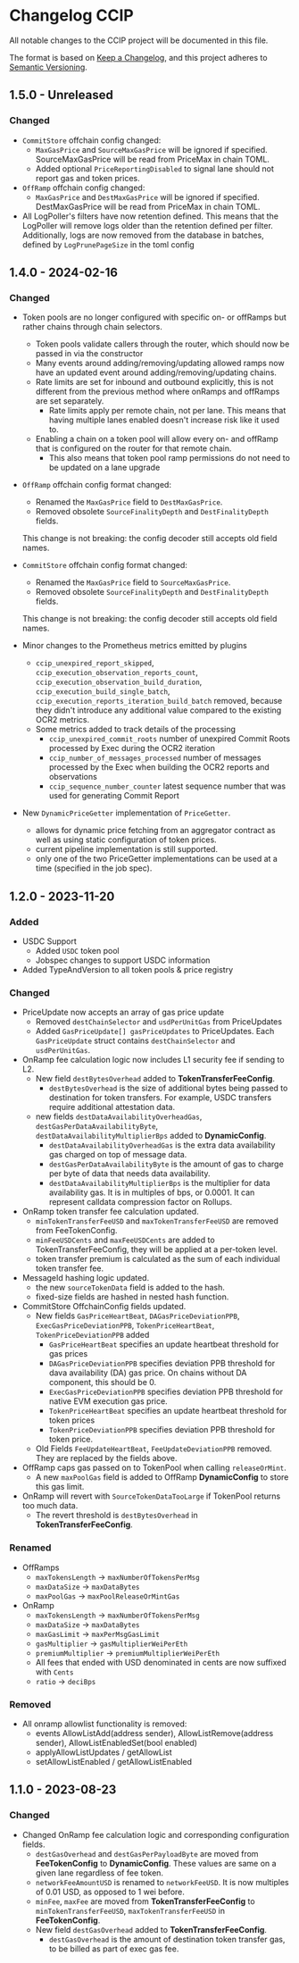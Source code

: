 # Changelog CCIP

All notable changes to the CCIP project will be documented in this file.

The format is based on [Keep a Changelog](https://keepachangelog.com/en/1.0.0/),
and this project adheres to [Semantic Versioning](https://semver.org/spec/v2.0.0.html).

## 1.5.0 - Unreleased

### Changed
- `CommitStore` offchain config changed:
  - `MaxGasPrice` and `SourceMaxGasPrice` will be ignored if specified. SourceMaxGasPrice will be read from PriceMax in chain TOML.
  - Added optional `PriceReportingDisabled` to signal lane should not report gas and token prices.
- `OffRamp` offchain config changed:
  - `MaxGasPrice` and `DestMaxGasPrice` will be ignored if specified. DestMaxGasPrice will be read from PriceMax in chain TOML.
- All LogPoller's filters have now retention defined. This means that the LogPoller will remove logs older than the retention defined per filter. 
  Additionally, logs are now removed from the database in batches, defined by `LogPrunePageSize` in the toml config

## 1.4.0 - 2024-02-16

### Changed

- Token pools are no longer configured with specific on- or offRamps but rather chains through chain selectors. 
  - Token pools validate callers through the router, which should now be passed in via the constructor
  - Many events around adding/removing/updating allowed ramps now have an updated event around adding/removing/updating chains.
  - Rate limits are set for inbound and outbound explicitly, this is not different from the previous method where onRamps and offRamps are set separately.
    - Rate limits apply per remote chain, not per lane. This means that having multiple lanes enabled doesn't increase risk like it used to.
  - Enabling a chain on a token pool will allow every on- and offRamp that is configured on the router for that remote chain.
    - This also means that token pool ramp permissions do not need to be updated on a lane upgrade


- `OffRamp` offchain config format changed:
  - Renamed the `MaxGasPrice` field to `DestMaxGasPrice`.
  - Removed obsolete `SourceFinalityDepth` and `DestFinalityDepth` fields.

  This change is not breaking: the config decoder still accepts old field names.

- `CommitStore` offchain config format changed:
  - Renamed the `MaxGasPrice` field to `SourceMaxGasPrice`.
  - Removed obsolete `SourceFinalityDepth` and `DestFinalityDepth` fields.

  This change is not breaking: the config decoder still accepts old field names.

- Minor changes to the Prometheus metrics emitted by plugins
  - `ccip_unexpired_report_skipped`, `ccip_execution_observation_reports_count`, `ccip_execution_observation_build_duration`, `ccip_execution_build_single_batch`, `ccip_execution_reports_iteration_build_batch`
    removed, because they didn't introduce any additional value compared to the existing OCR2 metrics.
  - Some metrics added to track details of the processing
    - `ccip_unexpired_commit_roots` number of unexpired Commit Roots processed by Exec during the OCR2 iteration
    - `ccip_number_of_messages_processed` number of messages processed by the Exec when building the OCR2 reports and observations
    - `ccip_sequence_number_counter` latest sequence number that was used for generating Commit Report
    
- New `DynamicPriceGetter` implementation of `PriceGetter`.
  - allows for dynamic price fetching from an aggregator contract as well as using static configuration of token prices.
  - current pipeline implementation is still supported.
  - only one of the two PriceGetter implementations can be used at a time (specified in the job spec).

## 1.2.0 - 2023-11-20

### Added

- USDC Support
  - Added `USDC` token pool
  - Jobspec changes to support USDC information
- Added TypeAndVersion to all token pools & price registry

### Changed
- PriceUpdate now accepts an array of gas price update
  - Removed `destChainSelector` and `usdPerUnitGas` from PriceUpdates
  - Added `GasPriceUpdate[] gasPriceUpdates` to PriceUpdates. Each `GasPriceUpdate` struct contains `destChainSelector` and `usdPerUnitGas`.
- OnRamp fee calculation logic now includes L1 security fee if sending to L2.
  - New field `destBytesOverhead` added to **TokenTransferFeeConfig**.
    - `destBytesOverhead` is the size of additional bytes being passed to destination for token transfers. For example, USDC transfers require additional attestation data.
  - new fields `destDataAvailabilityOverheadGas`, `destGasPerDataAvailabilityByte`, `destDataAvailabilityMultiplierBps` added to **DynamicConfig**.
    - `destDataAvailabilityOverheadGas` is the extra data availability gas charged on top of message data.
    - `destGasPerDataAvailabilityByte` is the amount of gas to charge per byte of data that needs data availability.
    - `destDataAvailabilityMultiplierBps` is the multiplier for data availability gas. It is in multiples of bps, or 0.0001. It can represent calldata compression factor on Rollups.
- OnRamp token transfer fee calculation updated.
  - `minTokenTransferFeeUSD` and `maxTokenTransferFeeUSD` are removed from FeeTokenConfig.
  - `minFeeUSDCents` and `maxFeeUSDCents` are added to TokenTransferFeeConfig, they will be applied at a per-token level.
  - token transfer premium is calculated as the sum of each individual token transfer fee.
- MessageId hashing logic updated.
  - the new `sourceTokenData` field is added to the hash.
  - fixed-size fields are hashed in nested hash function.
- CommitStore OffchainConfig fields updated.
  - New fields `GasPriceHeartBeat`, `DAGasPriceDeviationPPB`, `ExecGasPriceDeviationPPB`, `TokenPriceHeartBeat`, `TokenPriceDeviationPPB` added
    - `GasPriceHeartBeat` specifies an update heartbeat threshold for gas prices
    - `DAGasPriceDeviationPPB` specifies deviation PPB threshold for dava availability (DA) gas price. On chains without DA component, this should be 0.
    - `ExecGasPriceDeviationPPB` specifies deviation PPB threshold for native EVM execution gas price.
    - `TokenPriceHeartBeat` specifies an update heartbeat threshold for token prices
    - `TokenPriceDeviationPPB` specifies deviation PPB threshold for token price.
  - Old Fields `FeeUpdateHeartBeat`, `FeeUpdateDeviationPPB` removed. They are replaced by the fields above.
- OffRamp caps gas passed on to TokenPool when calling `releaseOrMint`.
  - A new `maxPoolGas` field is added to OffRamp **DynamicConfig** to store this gas limit.
- OnRamp will revert with `SourceTokenDataTooLarge` if TokenPool returns too much data.
  - The revert threshold is `destBytesOverhead` in **TokenTransferFeeConfig**.

### Renamed

- OffRamps
  - `maxTokensLength` -> `maxNumberOfTokensPerMsg`
  - `maxDataSize` -> `maxDataBytes`
  - `maxPoolGas` -> `maxPoolReleaseOrMintGas`
- OnRamp
  - `maxTokensLength` -> `maxNumberOfTokensPerMsg`
  - `maxDataSize` -> `maxDataBytes`
  - `maxGasLimit` -> `maxPerMsgGasLimit`
  - `gasMultiplier` -> `gasMultiplierWeiPerEth`
  - `premiumMultiplier` -> `premiumMultiplierWeiPerEth`
  - All fees that ended with USD denominated in cents are now suffixed with `Cents`
  - `ratio` -> `deciBps`

### Removed
- All onramp allowlist functionality is removed:
  - events AllowListAdd(address sender), AllowListRemove(address sender), AllowListEnabledSet(bool enabled)
  - applyAllowListUpdates / getAllowList
  - setAllowListEnabled / getAllowListEnabled


## 1.1.0 - 2023-08-23

### Changed
- Changed OnRamp fee calculation logic and corresponding configuration fields.
  - `destGasOverhead` and `destGasPerPayloadByte` are moved from **FeeTokenConfig** to **DynamicConfig**. These values are same on a given lane regardless of fee token.
  - `networkFeeAmountUSD` is renamed to `networkFeeUSD`. It is now multiples of 0.01 USD, as opposed to 1 wei before.
  - `minFee`, `maxFee` are moved from **TokenTransferFeeConfig** to `minTokenTransferFeeUSD`, `maxTokenTransferFeeUSD` in **FeeTokenConfig**.
  - New field `destGasOverhead` added to **TokenTransferFeeConfig**.
    - `destGasOverhead` is the amount of destination token transfer gas, to be billed as part of exec gas fee.
  